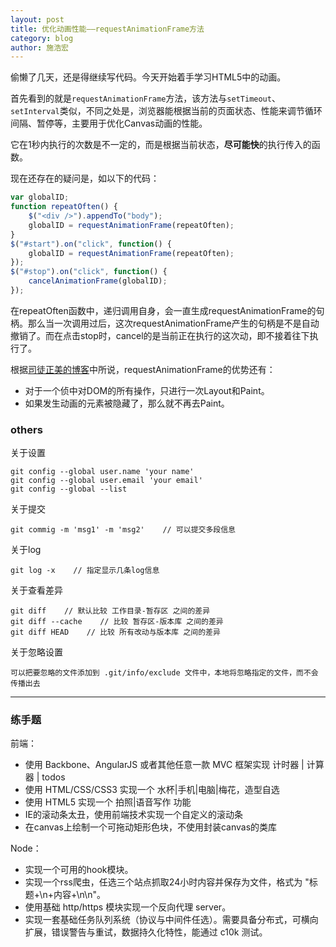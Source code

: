 ```yaml
---
layout: post
title: 优化动画性能——requestAnimationFrame方法
category: blog
author: 施浩宏
---
```


偷懒了几天，还是得继续写代码。今天开始着手学习HTML5中的动画。

首先看到的就是``requestAnimationFrame``方法，该方法与``setTimeout``、``setInterval``类似，不同之处是，浏览器能根据当前的页面状态、性能来调节循环间隔、暂停等，主要用于优化Canvas动画的性能。

它在1秒内执行的次数是不一定的，而是根据当前状态，**尽可能快**的执行传入的函数。

现在还存在的疑问是，如以下的代码：

```javascript
var globalID;
function repeatOften() {
    $("<div />").appendTo("body");
    globalID = requestAnimationFrame(repeatOften);
}
$("#start").on("click", function() {
    globalID = requestAnimationFrame(repeatOften);
});
$("#stop").on("click", function() {
    cancelAnimationFrame(globalID);
});
```

在repeatOften函数中，递归调用自身，会一直生成requestAnimationFrame的句柄。那么当一次调用过后，这次requestAnimationFrame产生的句柄是不是自动撤销了。而在点击stop时，cancel的是当前正在执行的这次动，即不接着往下执行了。

根据[司徒正美的博客](http://www.cnblogs.com/rubylouvre/archive/2011/08/22/2148797.html)中所说，requestAnimationFrame的优势还有：

- 对于一个侦中对DOM的所有操作，只进行一次Layout和Paint。
- 如果发生动画的元素被隐藏了，那么就不再去Paint。



### others

关于设置

	git config --global user.name 'your name'
	git config --global user.email 'your email'
	git config --global --list

关于提交

	git commig -m 'msg1' -m 'msg2'    // 可以提交多段信息

关于log

	git log -x    // 指定显示几条log信息

关于查看差异

	git diff    // 默认比较 工作目录-暂存区 之间的差异
	git diff --cache    // 比较 暂存区-版本库 之间的差异
	git diff HEAD    // 比较 所有改动与版本库 之间的差异

关于忽略设置

	可以把要忽略的文件添加到 .git/info/exclude 文件中，本地将忽略指定的文件，而不会传播出去

***

### 练手题

前端：

- 使用 Backbone、AngularJS 或者其他任意一款 MVC 框架实现 计时器 | 计算器 | todos
- 使用 HTML/CSS/CSS3 实现一个 水杯|手机|电脑|梅花，造型自选
- 使用 HTML5 实现一个 拍照|语音写作 功能
- IE的滚动条太丑，使用前端技术实现一个自定义的滚动条
- 在canvas上绘制一个可拖动矩形色块，不使用封装canvas的类库

Node：

- 实现一个可用的hook模块。
- 实现一个rss爬虫，任选三个站点抓取24小时内容并保存为文件，格式为 "标题+\n+内容+\n\n"。
- 使用基础 http/https 模块实现一个反向代理 server。
- 实现一套基础任务队列系统（协议与中间件任选）。需要具备分布式，可横向扩展，错误警告与重试，数据持久化特性，能通过 c10k 测试。
